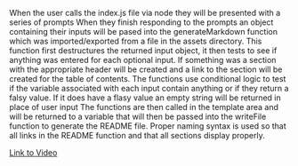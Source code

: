 When the user calls the index.js file via node they will be presented with a series of prompts
When they finish responding to the prompts an object containing their inputs
will be pased into the generateMarkdown function which was imported/exported
from a file in the assets directory.
This function first destructures the returned input object, it then
tests to see if anything was entered for each optional input.
If something was a section with the appropriate header will be created
and a link to the section will be created for the table of contents.
The functions use conditional logic to test if the variable associated with
each input contain anything or if they return a falsy value.
If it does have a flasy value an empty string will be returned in place of user input
The functions are then called in the template area and will be returned to a 
variable that will then be passed into the writeFile function to generate
the README file.
Proper naming syntax is used so that all links in the README function
and that all sections display properly.

[Link to Video](https://drive.google.com/file/d/1pxeOVTHy4OpiUSsXGO3nU8AwJSwuQ-bu/view)